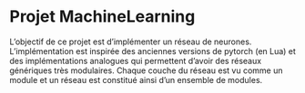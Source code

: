 # Projet MachineLearning

L’objectif de ce projet est d’implémenter un réseau de neurones. L’implémentation est inspirée des
anciennes versions de pytorch (en Lua) et des
implémentations analogues qui permettent d’avoir des réseaux génériques très modulaires. Chaque
couche du réseau est vu comme un module et un réseau est constitué ainsi d’un ensemble de modules.
